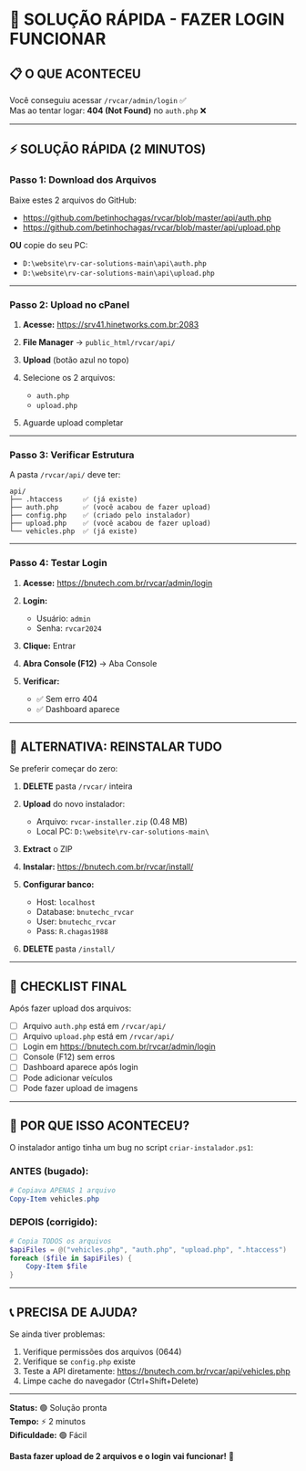 # 🚨 SOLUÇÃO RÁPIDA - FAZER LOGIN FUNCIONAR

## 📋 O QUE ACONTECEU

Você conseguiu acessar `/rvcar/admin/login` ✅  
Mas ao tentar logar: **404 (Not Found)** no `auth.php` ❌

---

## ⚡ SOLUÇÃO RÁPIDA (2 MINUTOS)

### **Passo 1: Download dos Arquivos**

Baixe estes 2 arquivos do GitHub:

- https://github.com/betinhochagas/rvcar/blob/master/api/auth.php
- https://github.com/betinhochagas/rvcar/blob/master/api/upload.php

**OU** copie do seu PC:

- `D:\website\rv-car-solutions-main\api\auth.php`
- `D:\website\rv-car-solutions-main\api\upload.php`

---

### **Passo 2: Upload no cPanel**

1. **Acesse:** https://srv41.hinetworks.com.br:2083

2. **File Manager** → `public_html/rvcar/api/`

3. **Upload** (botão azul no topo)

4. Selecione os 2 arquivos:

   - `auth.php`
   - `upload.php`

5. Aguarde upload completar

---

### **Passo 3: Verificar Estrutura**

A pasta `/rvcar/api/` deve ter:

```
api/
├── .htaccess     ✅ (já existe)
├── auth.php      ✅ (você acabou de fazer upload)
├── config.php    ✅ (criado pelo instalador)
├── upload.php    ✅ (você acabou de fazer upload)
└── vehicles.php  ✅ (já existe)
```

---

### **Passo 4: Testar Login**

1. **Acesse:** https://bnutech.com.br/rvcar/admin/login

2. **Login:**

   - Usuário: `admin`
   - Senha: `rvcar2024`

3. **Clique:** Entrar

4. **Abra Console (F12)** → Aba Console

5. **Verificar:**
   - ✅ Sem erro 404
   - ✅ Dashboard aparece

---

## 🔄 ALTERNATIVA: REINSTALAR TUDO

Se preferir começar do zero:

1. **DELETE** pasta `/rvcar/` inteira

2. **Upload** do novo instalador:

   - Arquivo: `rvcar-installer.zip` (0.48 MB)
   - Local PC: `D:\website\rv-car-solutions-main\`

3. **Extract** o ZIP

4. **Instalar:** https://bnutech.com.br/rvcar/install/

5. **Configurar banco:**

   - Host: `localhost`
   - Database: `bnutechc_rvcar`
   - User: `bnutechc_rvcar`
   - Pass: `R.chagas1988`

6. **DELETE** pasta `/install/`

---

## 🎯 CHECKLIST FINAL

Após fazer upload dos arquivos:

- [ ] Arquivo `auth.php` está em `/rvcar/api/`
- [ ] Arquivo `upload.php` está em `/rvcar/api/`
- [ ] Login em https://bnutech.com.br/rvcar/admin/login
- [ ] Console (F12) sem erros
- [ ] Dashboard aparece após login
- [ ] Pode adicionar veículos
- [ ] Pode fazer upload de imagens

---

## 🤔 POR QUE ISSO ACONTECEU?

O instalador antigo tinha um bug no script `criar-instalador.ps1`:

### ANTES (bugado):

```powershell
# Copiava APENAS 1 arquivo
Copy-Item vehicles.php
```

### DEPOIS (corrigido):

```powershell
# Copia TODOS os arquivos
$apiFiles = @("vehicles.php", "auth.php", "upload.php", ".htaccess")
foreach ($file in $apiFiles) {
    Copy-Item $file
}
```

---

## 📞 PRECISA DE AJUDA?

Se ainda tiver problemas:

1. Verifique permissões dos arquivos (0644)
2. Verifique se `config.php` existe
3. Teste a API diretamente: https://bnutech.com.br/rvcar/api/vehicles.php
4. Limpe cache do navegador (Ctrl+Shift+Delete)

---

**Status:** 🟢 Solução pronta  
**Tempo:** ⚡ 2 minutos  
**Dificuldade:** 🟢 Fácil

**Basta fazer upload de 2 arquivos e o login vai funcionar!** 🚀
